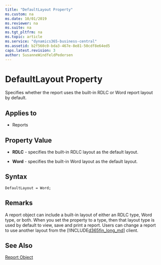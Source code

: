 ```yaml
---
title: "DefaultLayout Property"
ms.custom: na
ms.date: 10/01/2019
ms.reviewer: na
ms.suite: na
ms.tgt_pltfrm: na
ms.topic: article
ms.service: "dynamics365-business-central"
ms.assetid: b2f560c0-bda3-467e-8e81-50cdf8e64ed5
caps.latest.revision: 3
author: SusanneWindfeldPedersen
---
```


 

# DefaultLayout Property
Specifies whether the report uses the built-in RDLC or Word report layout by default.  
  
## Applies to  
  
-   Reports  
  
## Property Value  
  
-   **RDLC** - specifies the built-in RDLC layout as the default layout.  
  
-   **Word** - specifies the built-in Word layout as the default layout. 

## Syntax
```
DefaultLayout = Word;
``` 
  
## Remarks  
 A report object can include a built-in layout of either an RDLC type, Word type, or both. When you set the property to a type, then that layout type is used by default to view, save and print a report. Users can change a report to use another layout from the [!INCLUDE[d365fin_long_md](../includes/d365fin_long_md.md)] client.  
 <!-- 
 For more information, see [Built-in and Custom Report Layouts](Designing-Report-Layouts-from-the-Microsoft-Dynamics-NAV-Development-Environment.md#BuiltinCustomLayouts). 
  -->
## See Also  
 [Report Object](../devenv-report-object.md)  
 <!--
 [Designing Report Layouts from the Microsoft Dynamics NAV Development Environment](Designing-Report-Layouts-from-the-Microsoft-Dynamics-NAV-Development-Environment.md)   
 [How to. Specify the Default Built-in Report Layout](How-to.-Specify-the-Default-Built-in-Report-Layout.md)
 -->